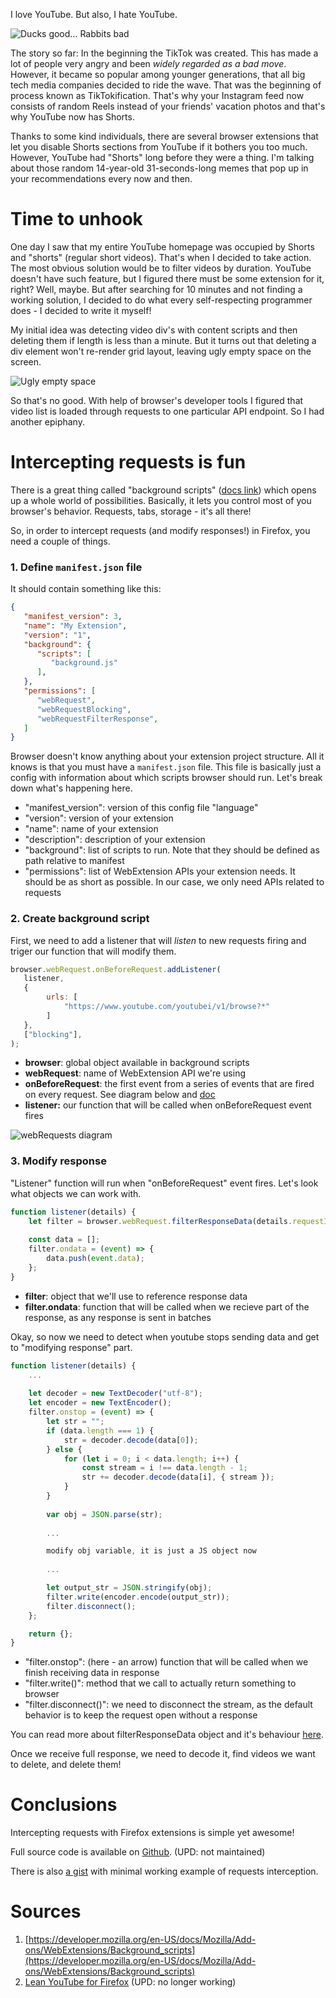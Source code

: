 I love YouTube. But also, I hate YouTube.

![Ducks good... Rabbits bad](/assets/duck-rabbit.jpg)

The story so far: In the beginning the TikTok was created. This has made a lot of people very angry and been _widely regarded as a bad move_. However, it became so popular among younger generations, that all big tech media companies decided to ride the wave. That was the beginning of process known as TikTokification. That's why your Instagram feed now consists of random Reels instead of your friends' vacation photos and that's why YouTube now has Shorts.

Thanks to some kind individuals, there are several browser extensions that let you disable Shorts sections from YouTube if it bothers you too much. However, YouTube had "Shorts" long before they were a thing. I'm talking about those random 14-year-old 31-seconds-long memes that pop up in your recommendations every now and then.

# Time to unhook
One day I saw that my entire YouTube homepage was occupied by Shorts and "shorts" (regular short videos). That's when I decided to take action. The most obvious solution would be to filter videos by duration. YouTube doesn't have such feature, but I figured there must be some extension for it, right? Well, maybe. But after searching for 10 minutes and not finding a working solution, I decided to do what every self-respecting programmer does - I decided to write it myself!

My initial idea was detecting video div's with content scripts and then deleting them if length is less than a minute. But it turns out that deleting a div element won't re-render grid layout, leaving ugly empty space on the screen. 

![Ugly empty space](/assets/ugly-empty-space.png)

So that's no good. With help of browser's developer tools I figured that video list is loaded through requests to one particular API endpoint. So I had another epiphany.

# Intercepting requests is fun
There is a great thing called "background scripts" ([docs link](https://developer.mozilla.org/en-US/docs/Mozilla/Add-ons/WebExtensions/Background_scripts)) which opens up a whole world of possibilities. Basically, it lets you control most of you browser's behavior. Requests, tabs, storage - it's all there!

So, in order to intercept requests (and modify responses!) in Firefox, you need a couple of things.
### 1. Define `manifest.json` file
It should contain something like this:
```json
{
   "manifest_version": 3,
   "name": "My Extension",
   "version": "1",
   "background": {
      "scripts": [
         "background.js"
      ],
   },
   "permissions": [
      "webRequest",
      "webRequestBlocking",
      "webRequestFilterResponse",
   ]
}
```

Browser doesn't know anything about your extension project structure. All it knows is that you must have a `manifest.json` file. This file is basically just a config with information about which scripts browser should run. Let's break down what's happening here.
- "manifest_version": version of this config file "language" 
- "version": version of your extension
- "name": name of your extension
- "description": description of your extension
- "background": list of scripts to run. Note that they should be defined as path relative to manifest
- "permissions": list of WebExtension APIs your extension needs. It should be as short as possible. In our case, we only need APIs related to requests

### 2. Create background script
First, we need to add a listener that will *listen* to new requests firing and triger our function that will modify them.

``` js
browser.webRequest.onBeforeRequest.addListener(
   listener,
   {
        urls: [
            "https://www.youtube.com/youtubei/v1/browse?*"
        ]
   },
   ["blocking"],
);
```

- **browser**: global object available in background scripts
- **webRequest**: name of WebExtension API we're using
- **onBeforeRequest**: the first event from a series of events that are fired on every request. See diagram below and [doc](https://developer.mozilla.org/en-US/docs/Mozilla/Add-ons/WebExtensions/API/webRequest)
- **listener:** our function that will be called when onBeforeRequest event fires

![webRequests diagram](/assets/webrequests-diagram.png)

### 3. Modify response
"Listener" function will run when "onBeforeRequest" event fires. Let's look what objects we can work with.

``` js
function listener(details) {
    let filter = browser.webRequest.filterResponseData(details.requestId);
    
    const data = [];
    filter.ondata = (event) => {
        data.push(event.data);
    };
}
```
- **filter**: object that we'll use to reference response data
- **filter.ondata**: function that will be called when we recieve part of the response, as any response is sent in batches

Okay, so now we need to detect when youtube stops sending data and get to "modifying response" part.
``` js
function listener(details) {
    ...
    
    let decoder = new TextDecoder("utf-8");
    let encoder = new TextEncoder();
    filter.onstop = (event) => {
        let str = "";
        if (data.length === 1) {
            str = decoder.decode(data[0]);
        } else {
            for (let i = 0; i < data.length; i++) {
                const stream = i !== data.length - 1;
                str += decoder.decode(data[i], { stream });
            }
        }
        
        var obj = JSON.parse(str);
        
        ...

        modify obj variable, it is just a JS object now
        
        ...

        let output_str = JSON.stringify(obj);
        filter.write(encoder.encode(output_str));
        filter.disconnect();
    };

    return {};
}
```
- "filter.onstop": (here - an arrow) function that will be called when we finish receiving data in response
- "filter.write()":  method that we call to actually return something to browser
- "filter.disconnect()": we need to disconnect the stream, as the default behavior is to keep the request open without a response

You can read more about filterResponseData object and it's behaviour [here](https://developer.mozilla.org/en-US/docs/Mozilla/Add-ons/WebExtensions/API/webRequest/filterResponseData).

Once we receive full response, we need to decode it, find videos we want to delete, and delete them!

# Conclusions
Intercepting requests with Firefox extensions is simple yet awesome! 

Full source code is available on [Github](https://github.com/Demaga/lean-youtube). (UPD: not maintained)

There is also [a gist](https://gist.github.com/Demaga/4035a5c811d5a1a9ef758da43e6a3822) with minimal working example of requests interception.

# Sources

1. [https://developer.mozilla.org/en-US/docs/Mozilla/Add-ons/WebExtensions/Background_scripts](https://developer.mozilla.org/en-US/docs/Mozilla/Add-ons/WebExtensions/Background_scripts)
2. [Lean YouTube for Firefox](https://addons.mozilla.org/en-US/firefox/addon/lean-youtube/) (UPD: no longer working)